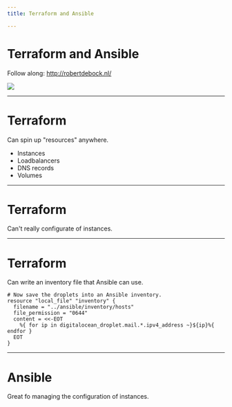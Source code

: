```yaml
---
title: Terraform and Ansible

---
```


# Terraform and Ansible

Follow along: http://robertdebock.nl/

<img src="https://api.qrserver.com/v1/create-qr-code/?size=350x350&data=http://robertdebock.nl/presentations/terraform-and-ansible/"/>

---

# Terraform

Can spin up "resources" anywhere.

- Instances
- Loadbalancers
- DNS records
- Volumes

----

# Terraform

Can't really configurate of instances.

----

# Terraform

Can write an inventory file that Ansible can use.

```
# Now save the droplets into an Ansible inventory.
resource "local_file" "inventory" {
  filename = "../ansible/inventory/hosts"
  file_permission = "0644"
  content = <<-EOT
    %{ for ip in digitalocean_droplet.mail.*.ipv4_address ~}${ip}%{ endfor }
  EOT
}
```

---

# Ansible

Great fo managing the configuration of instances.

